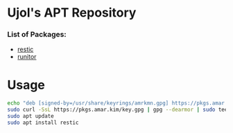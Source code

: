 # Ujol's APT Repository

### List of Packages:
- [restic](https://github.com/restic/restic)
- [runitor](https://github.com/bdd/runitor)

# Usage
```bash
echo "deb [signed-by=/usr/share/keyrings/amrkmn.gpg] https://pkgs.amar.kim/apt stable main" | sudo tee /etc/apt/sources.list.d/amrkmn.list >/dev/null
sudo curl -SsL https://pkgs.amar.kim/key.gpg | gpg --dearmor | sudo tee /usr/share/keyrings/amrkmn.gpg >/dev/null
sudo apt update
sudo apt install restic
```
